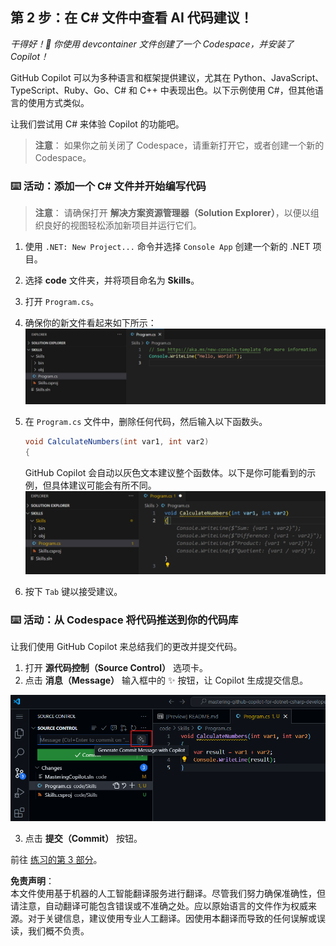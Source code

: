 ## 第 2 步：在 C# 文件中查看 AI 代码建议！

_干得好！🎉 你使用 devcontainer 文件创建了一个 Codespace，并安装了 Copilot！_

GitHub Copilot 可以为多种语言和框架提供建议，尤其在 Python、JavaScript、TypeScript、Ruby、Go、C# 和 C++ 中表现出色。以下示例使用 C#，但其他语言的使用方式类似。

让我们尝试用 C# 来体验 Copilot 的功能吧。

> **注意**：
> 如果你之前关闭了 Codespace，请重新打开它，或者创建一个新的 Codespace。

### ⌨️ 活动：添加一个 C# 文件并开始编写代码

> **注意**：
> 请确保打开 **解决方案资源管理器（Solution Explorer）**，以便以组织良好的视图轻松添加新项目并运行它们。

1. 使用 `.NET: New Project...` 命令并选择 `Console App` 创建一个新的 .NET 项目。
1. 选择 **code** 文件夹，并将项目命名为 **Skills**。
1. 打开 `Program.cs`。
1. 确保你的新文件看起来如下所示：
   ![VS code with a new Program.cs](../../../../03-Introduction-to-GitHub-Copilot/steps/img/2-skills-dotnet-0.png)

1. 在 `Program.cs` 文件中，删除任何代码，然后输入以下函数头。

   ```csharp
   void CalculateNumbers(int var1, int var2)
   {
   ```

   GitHub Copilot 会自动以灰色文本建议整个函数体。以下是你可能看到的示例，但具体建议可能会有所不同。
   ![VS Code with completions](../../../../03-Introduction-to-GitHub-Copilot/steps/img/2-skills-dotnet-1.png)

5. 按下 `Tab` 键以接受建议。

### ⌨️ 活动：从 Codespace 将代码推送到你的代码库

让我们使用 GitHub Copilot 来总结我们的更改并提交代码。

1. 打开 **源代码控制（Source Control）** 选项卡。
2. 点击 **消息（Message）** 输入框中的 ✨ 按钮，让 Copilot 生成提交信息。

![Commit tab open to generate message with Copilot](../../../../03-Introduction-to-GitHub-Copilot/steps/img/2-skills-commit.png)

3. 点击 **提交（Commit）** 按钮。

前往 [练习的第 3 部分](./3-copilot-hub.md)。

**免责声明**：  
本文件使用基于机器的人工智能翻译服务进行翻译。尽管我们努力确保准确性，但请注意，自动翻译可能包含错误或不准确之处。应以原始语言的文件作为权威来源。对于关键信息，建议使用专业人工翻译。因使用本翻译而导致的任何误解或误读，我们概不负责。
